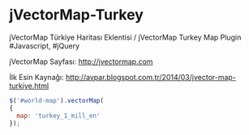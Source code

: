 jVectorMap-Turkey
=================

jVectorMap Türkiye Haritası Eklentisi / jVectorMap Turkey Map Plugin
#Javascript, #jQuery

jVectorMap Sayfası:
http://jvectormap.com

İlk Esin Kaynağı:
http://avpar.blogspot.com.tr/2014/03/jvector-map-turkiye.html


```javascript
$('#world-map').vectorMap(
{
  map: 'turkey_1_mill_en'
});
```

